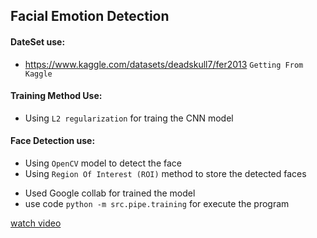 ## Facial Emotion Detection

#### DateSet use:
- https://www.kaggle.com/datasets/deadskull7/fer2013  `Getting From Kaggle`

#### Training Method Use:
- Using `L2 regularization` for traing the CNN model

#### Face Detection use:
- Using `OpenCV` model to detect the face
- Using `Region Of Interest (ROI)` method to store the detected faces

* Used Google collab for trained the model
* use code `python -m src.pipe.training` for execute the program

[watch video](https://github.com/Dibya069/FaceEmotion/raw/main/output.avi)

